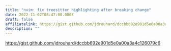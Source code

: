 ```yaml
---
title: "nvim: fix treesitter highlighting after breaking change"
date: 2022-11-02T08:47:00.000Z
draft: false
affiliatelink: https://gist.github.com/jdrouhard/dccbb692e901d5e0a00a3a4c126079c6
description: ""
---
```

https://gist.github.com/jdrouhard/dccbb692e901d5e0a00a3a4c126079c6

